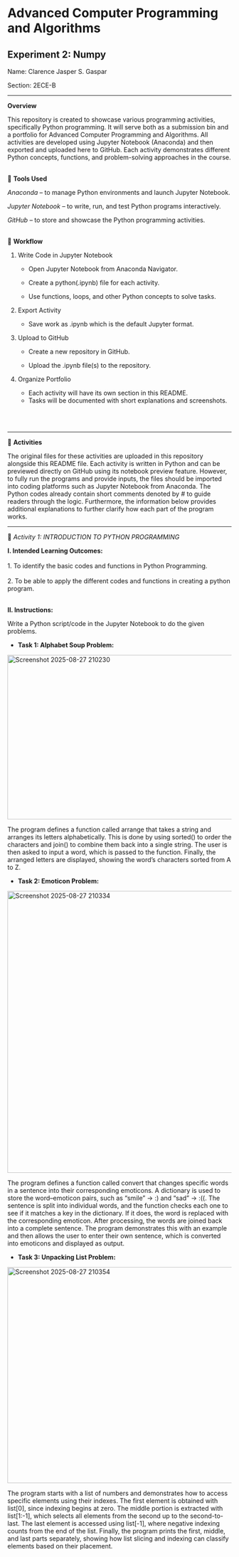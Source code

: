# Advanced Computer Programming and Algorithms 

## Experiment 2: Numpy

Name: Clarence Jasper S. Gaspar      

Section: 2ECE-B

---

**Overview**

This repository is created to showcase various programming activities, specifically Python programming. It will serve both as a submission bin and a portfolio for Advanced Computer Programming and Algorithms. All activities are developed using Jupyter Notebook (Anaconda) and then exported and uploaded here to GitHub. Each activity demonstrates different Python concepts, functions, and problem-solving approaches in the course.
<br><br>



📌 **Tools Used**

*Anaconda* – to manage Python environments and launch Jupyter Notebook.

*Jupyter Notebook* – to write, run, and test Python programs interactively.

*GitHub* – to store and showcase the Python programming activities.
<br><br>



📝 **Workflow**

1. Write Code in Jupyter Notebook

    - Open Jupyter Notebook from Anaconda Navigator.

    - Create a python(.ipynb) file for each activity.

    - Use functions, loops, and other Python concepts to solve tasks.

2. Export Activity

    - Save work as .ipynb which is the default Jupyter format.

3. Upload to GitHub

    - Create a new repository in GitHub.

    - Upload the .ipynb file(s) to the repository.

4. Organize Portfolio

    - Each activity will have its own section in this README.
    - Tasks will be documented with short explanations and screenshots.


<br><br>

---

📂 **Activities**

The original files for these activities are uploaded in this repository alongside this README file. Each activity is written in Python and can be previewed directly on GitHub using its notebook preview feature. However, to fully run the programs and provide inputs, the files should be imported into coding platforms such as Jupyter Notebook from Anaconda. The Python codes already contain short comments denoted by # to guide readers through the logic. Furthermore, the information below provides additional explanations to further clarify how each part of the program works.

---

🔹 *Activity 1: INTRODUCTION TO PYTHON PROGRAMMING*

**I. Intended Learning Outcomes:**
<br><br> 
    1. To identify the basic codes and functions in Python Programming.
<br>   
    2. To be able to apply the different codes and functions in creating a python program.
<br><br> 

**II. Instructions:**

Write a Python script/code in the Jupyter Notebook to do the given problems.


- **Task 1: Alphabet Soup Problem:**
  
<img width="1672" height="370" alt="Screenshot 2025-08-27 210230" src="https://github.com/user-attachments/assets/cd91fe53-350b-4b33-b1e1-36341b4b197d" />
  
  The program defines a function called arrange that takes a string and arranges its letters alphabetically. This is done by using sorted() to order the characters and join() to combine them back into a single string. The user is then asked to input a word, which is passed to the function. Finally, the arranged letters are displayed, showing the word’s characters sorted from A to Z.


- **Task 2: Emoticon Problem:**

<img width="1392" height="634" alt="Screenshot 2025-08-27 210334" src="https://github.com/user-attachments/assets/4d82a3c7-edd5-4d1f-b8ec-2d1cd4ba502a" />

  The program defines a function called convert that changes specific words in a sentence into their corresponding emoticons. A dictionary is used to store the word–emoticon pairs, such as “smile” → :) and “sad” → :((. The sentence is split into individual words, and the function checks each one to see if it matches a key in the dictionary. If it does, the word is replaced with the corresponding emoticon. After processing, the words are joined back into a complete sentence. The program demonstrates this with an example and then allows the user to enter their own sentence, which is converted into emoticons and displayed as output.

- **Task 3: Unpacking List Problem:**

<img width="1673" height="486" alt="Screenshot 2025-08-27 210354" src="https://github.com/user-attachments/assets/b00845de-23d5-4993-bd4a-2277d0589e4a" />

  The program starts with a list of numbers and demonstrates how to access specific elements using their indexes. The first element is obtained with list[0], since indexing begins at zero. The middle portion is extracted with list[1:-1], which selects all elements from the second up to the second-to-last. The last element is accessed using list[-1], where negative indexing counts from the end of the list. Finally, the program prints the first, middle, and last parts separately, showing how list slicing and indexing can classify elements based on their placement.
